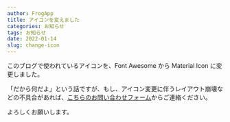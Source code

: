 ```yaml
---
author: FrogApp
title: アイコンを変えました
categories: お知らせ
tags: お知らせ
date: 2022-01-14
slug: change-icon
---
```


このブログで使われているアイコンを、Font Awesome から Material Icon に変更しました。

「だから何だよ」という話ですが、もし、アイコン変更に伴うレイアウト崩壊などの不具合があれば、[こちらのお問い合わせフォーム](/contact)からご連絡ください。

よろしくお願いします。
